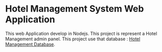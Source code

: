 # Hotel Management System Web Application

This web Application develop in Nodejs.
This project is represent a Hotel Management admin panel. 
This project use that database : [Hotel Management Database](https://github.com/rgulcu1/Hotel-Management-Database).

